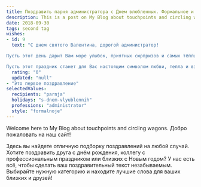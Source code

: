 ```yaml
---
title: Поздравить парня администратора с Днем влюбленных. Формальное и красивое
description: This is a post on My Blog about touchpoints and circling wagons.
date: 2018-09-30
tags: second tag
wishes:
- id: 9
  text: "С днем святого Валентина, дорогой администратор! 

Пусть этот день дарит Вам море улыбок, приятных сюрпризов и самых тёплых чувств! Желаем Вам успехов в работе, гармонии в душе и неиссякаемого оптимизма!

Пусть этот праздник станет для Вас настоящим символом любви, тепла и взаимного понимания! С праздником!"
  rating: "0"
  updated: "null"
- "Это первое поздравление"
selectedValues:
  recipients: "parnja"
  holidays: "s-dnem-vlyublennih"
  professions: "administrator"
  style: "formalnoje"
---
```


Welcome here to My Blog about touchpoints and circling wagons.
Добро пожаловать на наш сайт! 

Здесь вы найдете отличную подборку поздравлений на любой случай. 
Хотите поздравить друга с днём рождения, коллегу с профессиональным праздником или близких с Новым годом? У нас есть всё, чтобы сделать ваш поздравительный текст незабываемым. Выбирайте нужную категорию и находите лучшие слова для ваших близких и друзей!
